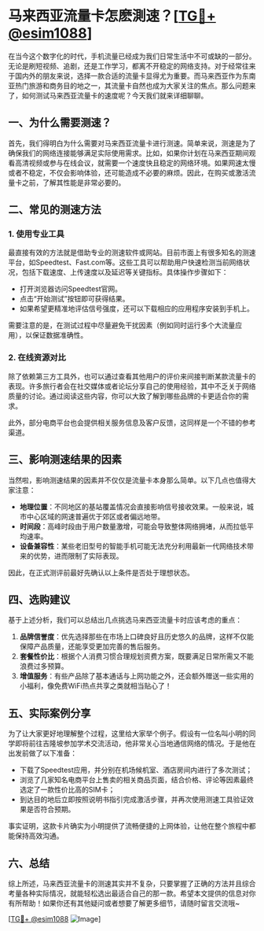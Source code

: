 # 马来西亚流量卡怎麽測速？[[TG💪+ @esim1088](https://t.me/s/esim1088)]

在当今这个数字化的时代，手机流量已经成为我们日常生活中不可或缺的一部分。无论是刷短视频、追剧，还是工作学习，都离不开稳定的网络支持。对于经常往来于国内外的朋友来说，选择一款合适的流量卡显得尤为重要。而马来西亚作为东南亚热门旅游和商务目的地之一，其流量卡自然也成为大家关注的焦点。那么问题来了，如何测试马来西亚流量卡的速度呢？今天我们就来详细聊聊。

## 一、为什么需要测速？

首先，我们得明白为什么需要对马来西亚流量卡进行测速。简单来说，测速是为了确保我们的网络连接能够满足实际使用需求。比如，如果你计划在马来西亚期间观看高清视频或参与在线会议，就需要一个速度快且稳定的网络环境。如果网速太慢或者不稳定，不仅会影响体验，还可能造成不必要的麻烦。因此，在购买或激活流量卡之前，了解其性能是非常必要的。

## 二、常见的测速方法

### 1. 使用专业工具

最直接有效的方法就是借助专业的测速软件或网站。目前市面上有很多知名的测速平台，如Speedtest、Fast.com等。这些工具可以帮助用户快速检测当前网络状况，包括下载速度、上传速度以及延迟等关键指标。具体操作步骤如下：

- 打开浏览器访问Speedtest官网。
- 点击“开始测试”按钮即可获得结果。
- 如果希望更精准地评估信号强度，还可以下载相应的应用程序安装到手机上。

需要注意的是，在测试过程中尽量避免干扰因素（例如同时运行多个大流量应用），以保证数据准确性。

### 2. 在线资源对比

除了依赖第三方工具外，也可以通过查看其他用户的评价来间接判断某款流量卡的表现。许多旅行者会在社交媒体或者论坛分享自己的使用经验，其中不乏关于网络质量的讨论。通过阅读这些内容，你可以大致了解到哪些品牌的卡更适合你的需求。

此外，部分电商平台也会提供相关服务信息及客户反馈，这同样是一个不错的参考渠道。

## 三、影响测速结果的因素

当然啦，影响测速结果的因素并不仅仅是流量卡本身那么简单。以下几点也值得大家注意：

- **地理位置**：不同地区的基站覆盖情况会直接影响信号接收效果。一般来说，城市中心区域的网速普遍优于郊区或者偏远地带。
- **时间段**：高峰时段由于用户数量激增，可能会导致整体网络拥堵，从而拉低平均速率。
- **设备兼容性**：某些老旧型号的智能手机可能无法充分利用最新一代网络技术带来的优势，进而限制了实际表现。

因此，在正式测评前最好先确认以上条件是否处于理想状态。

## 四、选购建议

基于上述分析，我们可以总结出几点挑选马来西亚流量卡时应该考虑的重点：

1. **品牌信誉度**：优先选择那些在市场上口碑良好且历史悠久的品牌，这样不仅能保障产品质量，还能享受更加完善的售后服务。
2. **套餐性价比**：根据个人消费习惯合理规划资费方案，既要满足日常所需又不能浪费过多预算。
3. **增值服务**：有些产品除了基本通话与上网功能之外，还会额外赠送一些实用的小福利，像免费WiFi热点共享之类就相当贴心了！

## 五、实际案例分享

为了让大家更好地理解整个过程，这里给大家举个例子。假设有一位名叫小明的同学即将前往吉隆坡参加学术交流活动，他非常关心当地通信网络的情况。于是他在出发前做了以下准备：

- 下载了Speedtest应用，并分别在机场候机室、酒店房间内进行了多次测试；
- 浏览了几家知名电商平台上售卖的相关商品页面，结合价格、评论等因素最终选定了一款性价比高的SIM卡；
- 到达目的地后立即按照说明书指引完成激活步骤，并再次使用测速工具验证效果是否符合预期。

事实证明，这款卡片确实为小明提供了流畅便捷的上网体验，让他在整个旅程中都能保持高效沟通。

## 六、总结

综上所述，马来西亚流量卡的测速其实并不复杂，只要掌握了正确的方法并且综合考量各种实际情况，就能轻松选出最适合自己的那一款。希望本文提供的信息对你有所帮助！如果你还有其他疑问或者想要了解更多细节，请随时留言交流哦~

[[TG💪+ @esim1088](https://t.me/s/esim1088) ![Image](https://i.postimg.cc/4NQfJmqS/Snipaste-2025-05-13-00-14-12.png)]